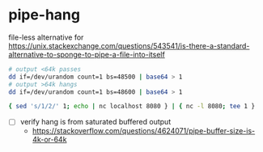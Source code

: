# pipe-hang

file-less alternative for https://unix.stackexchange.com/questions/543541/is-there-a-standard-alternative-to-sponge-to-pipe-a-file-into-itself

```bash
# output <64k passes
dd if=/dev/urandom count=1 bs=48500 | base64 > 1
# output >64k hangs
dd if=/dev/urandom count=1 bs=48600 | base64 > 1

{ sed 's/1/2/' 1; echo | nc localhost 8080 } | { nc -l 8080; tee 1 }
```

- [ ] verify hang is from saturated buffered output
    - https://stackoverflow.com/questions/4624071/pipe-buffer-size-is-4k-or-64k
